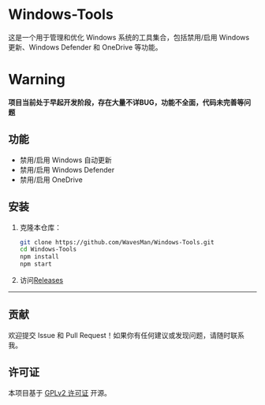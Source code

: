 ﻿# Windows-Tools
这是一个用于管理和优化 Windows 系统的工具集合，包括禁用/启用 Windows 更新、Windows Defender 和 OneDrive 等功能。

# Warning
**项目当前处于早起开发阶段，存在大量不详BUG，功能不全面，代码未完善等问题**

## 功能
- 禁用/启用 Windows 自动更新
- 禁用/启用 Windows Defender
- 禁用/启用 OneDrive

## 安装

1. 克隆本仓库：
   ```bash
   git clone https://github.com/WavesMan/Windows-Tools.git
   cd Windows-Tools
   npm install
   npm start
2. 访问[Releases](https://github.com/WavesMan/Windows-Tools/releases)

---

## 贡献
欢迎提交 Issue 和 Pull Request！如果你有任何建议或发现问题，请随时联系我。

## 许可证
本项目基于 [GPLv2 许可证](LICENSE) 开源。
